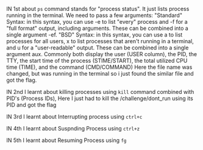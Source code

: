 IN 1st about `ps` command stands for "process status". It just lists process running in the terminal.
We need to pass a few arguments:
"Standard" Syntax: in this syntax, you can use -e to list "every" process and -f for a "full format" output, including arguments. These can be combined into a single argument -ef.
"BSD" Syntax: in this syntax, you can use a to list processes for all users, x to list processes that aren't running in a terminal, and u for a "user-readable" output. These can be combined into a single argument aux.
Commonly both display the user (USER column), the PID, the TTY, the start time of the process (STIME/START), the total utilized CPU time (TIME), and the command (CMD/COMMAND)
Here the file name was changed, but was running in the terminal so i just found the similar file and got the flag.


IN 2nd I learnt about killing processes using `kill` command combined with PID's (Process IDs), Here I just had to kill the /challenge/dont_run using its PID and got the flag 

IN 3rd I learnt about Interrupting process using `ctrl+c`

IN 4th I learnt about Suspnding Process using `ctrl+z`

IN 5th I learnt about Resuming Process using `fg` 
